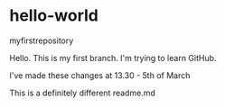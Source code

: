 # hello-world
myfirstrepository

Hello. This is my first branch. I'm trying to learn GitHub.

I've made these changes at 13.30 - 5th of March

This is a definitely different readme.md
